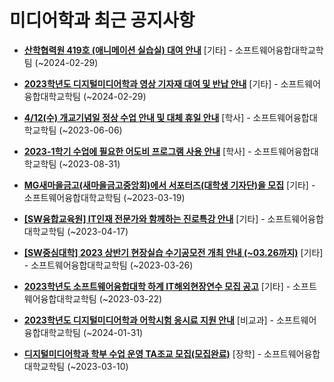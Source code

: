 # 미디어학과 최근 공지사항

* **[산학협력원 419호 (애니메이션 실습실) 대여 안내](https://media.ajou.ac.kr/media/board/board01.jsp?mode=view&amp;article_no=234388&amp;board_wrapper=%2Fmedia%2Fboard%2Fboard01.jsp&amp;pager.offset=0&amp;board_no=304)**
 [기타] - 소프트웨어융합대학교학팀 (~2024-02-29)

* **[2023학년도 디지털미디어학과 영상 기자재 대여 및 반납 안내](https://media.ajou.ac.kr/media/board/board01.jsp?mode=view&amp;article_no=234329&amp;board_wrapper=%2Fmedia%2Fboard%2Fboard01.jsp&amp;pager.offset=0&amp;board_no=304)**
 [기타] - 소프트웨어융합대학교학팀 (~2024-02-29)

* **[4/12(수) 개교기념일 정상 수업 안내 및 대체 휴일 안내](https://media.ajou.ac.kr/media/board/board01.jsp?mode=view&amp;article_no=234297&amp;board_wrapper=%2Fmedia%2Fboard%2Fboard01.jsp&amp;pager.offset=0&amp;board_no=304)**
 [학사] - 소프트웨어융합대학교학팀 (~2023-06-06)

* **[2023-1학기 수업에 필요한 어도비 프로그램 사용 안내](https://media.ajou.ac.kr/media/board/board01.jsp?mode=view&amp;article_no=234234&amp;board_wrapper=%2Fmedia%2Fboard%2Fboard01.jsp&amp;pager.offset=0&amp;board_no=304)**
 [학사] - 소프트웨어융합대학교학팀 (~2023-08-31)

* **[MG새마을금고(새마을금고중앙회)에서 서포터즈(대학생 기자단)을 모집](https://media.ajou.ac.kr/media/board/board01.jsp?mode=view&amp;article_no=234222&amp;board_wrapper=%2Fmedia%2Fboard%2Fboard01.jsp&amp;pager.offset=0&amp;board_no=304)**
 [기타] - 소프트웨어융합대학교학팀 (~2023-03-19)

* **[[SW융합교육원] IT인재 전문가와 함께하는 진로특강 안내](https://media.ajou.ac.kr/media/board/board01.jsp?mode=view&amp;article_no=234205&amp;board_wrapper=%2Fmedia%2Fboard%2Fboard01.jsp&amp;pager.offset=0&amp;board_no=304)**
 [기타] - 소프트웨어융합대학교학팀 (~2023-04-17)

* **[[SW중심대학] 2023 상반기 현장실습 수기공모전 개최 안내 (~03.26까지)](https://media.ajou.ac.kr/media/board/board01.jsp?mode=view&amp;article_no=234173&amp;board_wrapper=%2Fmedia%2Fboard%2Fboard01.jsp&amp;pager.offset=0&amp;board_no=304)**
 [기타] - 소프트웨어융합대학교학팀 (~2023-03-26)

* **[2023학년도 소프트웨어융합대학 하계 IT해외현장연수 모집 공고](https://media.ajou.ac.kr/media/board/board01.jsp?mode=view&amp;article_no=234131&amp;board_wrapper=%2Fmedia%2Fboard%2Fboard01.jsp&amp;pager.offset=0&amp;board_no=304)**
 [기타] - 소프트웨어융합대학교학팀 (~2023-03-22)

* **[2023학년도 디지털미디어학과 어학시험 응시료 지원 안내](https://media.ajou.ac.kr/media/board/board01.jsp?mode=view&amp;article_no=234130&amp;board_wrapper=%2Fmedia%2Fboard%2Fboard01.jsp&amp;pager.offset=0&amp;board_no=304)**
 [비교과] - 소프트웨어융합대학교학팀 (~2024-01-31)

* **[디지털미디어학과 학부 수업 운영 TA조교 모집(모집완료)](https://media.ajou.ac.kr/media/board/board01.jsp?mode=view&amp;article_no=234121&amp;board_wrapper=%2Fmedia%2Fboard%2Fboard01.jsp&amp;pager.offset=0&amp;board_no=304)**
 [장학] - 소프트웨어융합대학교학팀 (~2023-03-10)
